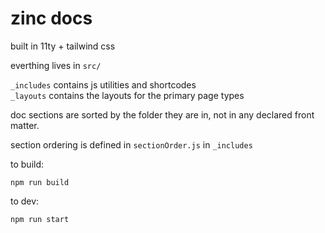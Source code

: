 # zinc docs

built in 11ty + tailwind css

everthing lives in `src/`

`_includes` contains js utilities and shortcodes  
`_layouts` contains the layouts for the primary page types

doc sections are sorted by the folder they are in, not in any declared front matter.

section ordering is defined in `sectionOrder.js` in `_includes`

to build:
```
npm run build
```

to dev:
```
npm run start
```